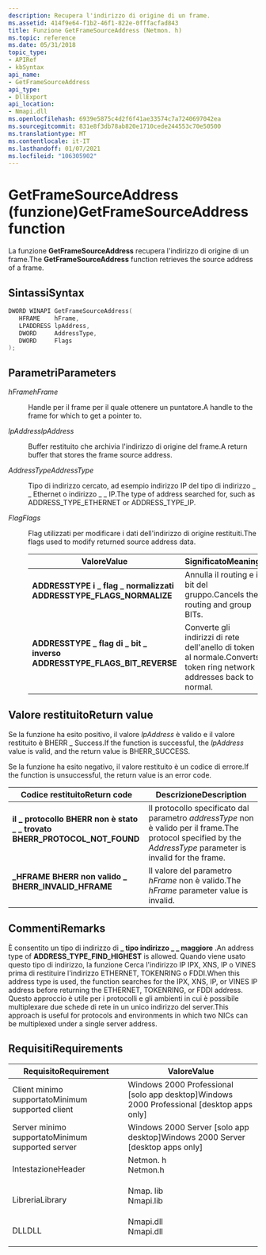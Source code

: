 ```yaml
---
description: Recupera l'indirizzo di origine di un frame.
ms.assetid: 414f9e64-f1b2-46f1-822e-0fffacfad843
title: Funzione GetFrameSourceAddress (Netmon. h)
ms.topic: reference
ms.date: 05/31/2018
topic_type:
- APIRef
- kbSyntax
api_name:
- GetFrameSourceAddress
api_type:
- DllExport
api_location:
- Nmapi.dll
ms.openlocfilehash: 6939e5875c4d2f6f41ae33574c7a7240697042ea
ms.sourcegitcommit: 831e8f3db78ab820e1710cede244553c70e50500
ms.translationtype: MT
ms.contentlocale: it-IT
ms.lasthandoff: 01/07/2021
ms.locfileid: "106305902"
---
```

# <a name="getframesourceaddress-function"></a><span data-ttu-id="63523-103">GetFrameSourceAddress (funzione)</span><span class="sxs-lookup"><span data-stu-id="63523-103">GetFrameSourceAddress function</span></span>

<span data-ttu-id="63523-104">La funzione **GetFrameSourceAddress** recupera l'indirizzo di origine di un frame.</span><span class="sxs-lookup"><span data-stu-id="63523-104">The **GetFrameSourceAddress** function retrieves the source address of a frame.</span></span>

## <a name="syntax"></a><span data-ttu-id="63523-105">Sintassi</span><span class="sxs-lookup"><span data-stu-id="63523-105">Syntax</span></span>


```C++
DWORD WINAPI GetFrameSourceAddress(
   HFRAME    hFrame,
   LPADDRESS lpAddress,
   DWORD     AddressType,
   DWORD     Flags
);
```



## <a name="parameters"></a><span data-ttu-id="63523-106">Parametri</span><span class="sxs-lookup"><span data-stu-id="63523-106">Parameters</span></span>

<dl> <dt>

<span data-ttu-id="63523-107">*hFrame*</span><span class="sxs-lookup"><span data-stu-id="63523-107">*hFrame*</span></span> 
</dt> <dd>

<span data-ttu-id="63523-108">Handle per il frame per il quale ottenere un puntatore.</span><span class="sxs-lookup"><span data-stu-id="63523-108">A handle to the frame for which to get a pointer to.</span></span>

</dd> <dt>

<span data-ttu-id="63523-109">*lpAddress*</span><span class="sxs-lookup"><span data-stu-id="63523-109">*lpAddress*</span></span> 
</dt> <dd>

<span data-ttu-id="63523-110">Buffer restituito che archivia l'indirizzo di origine del frame.</span><span class="sxs-lookup"><span data-stu-id="63523-110">A return buffer that stores the frame source address.</span></span>

</dd> <dt>

<span data-ttu-id="63523-111">*AddressType*</span><span class="sxs-lookup"><span data-stu-id="63523-111">*AddressType*</span></span> 
</dt> <dd>

<span data-ttu-id="63523-112">Tipo di indirizzo cercato, ad esempio indirizzo IP del tipo di indirizzo \_ \_ Ethernet o indirizzo \_ \_ IP.</span><span class="sxs-lookup"><span data-stu-id="63523-112">The type of address searched for, such as ADDRESS\_TYPE\_ETHERNET or ADDRESS\_TYPE\_IP.</span></span>

</dd> <dt>

<span data-ttu-id="63523-113">*Flag*</span><span class="sxs-lookup"><span data-stu-id="63523-113">*Flags*</span></span> 
</dt> <dd>

<span data-ttu-id="63523-114">Flag utilizzati per modificare i dati dell'indirizzo di origine restituiti.</span><span class="sxs-lookup"><span data-stu-id="63523-114">The flags used to modify returned source address data.</span></span>



| <span data-ttu-id="63523-115">Valore</span><span class="sxs-lookup"><span data-stu-id="63523-115">Value</span></span>                                                                                                                                                                                                           | <span data-ttu-id="63523-116">Significato</span><span class="sxs-lookup"><span data-stu-id="63523-116">Meaning</span></span>                                                          |
|-----------------------------------------------------------------------------------------------------------------------------------------------------------------------------------------------------------------|------------------------------------------------------------------|
| <span id="ADDRESSTYPE_FLAGS_NORMALIZE"></span><span id="addresstype_flags_normalize"></span><dl> <span data-ttu-id="63523-117"><dt>**ADDRESSTYPE i \_ flag \_ normalizzati**</dt></span><span class="sxs-lookup"><span data-stu-id="63523-117"><dt>**ADDRESSTYPE\_FLAGS\_NORMALIZE**</dt></span></span> </dl>        | <span data-ttu-id="63523-118">Annulla il routing e i bit del gruppo.</span><span class="sxs-lookup"><span data-stu-id="63523-118">Cancels the routing and group BITs.</span></span><br/>                   |
| <span id="ADDRESSTYPE_FLAGS_BIT_REVERSE"></span><span id="addresstype_flags_bit_reverse"></span><dl> <span data-ttu-id="63523-119"><dt>**ADDRESSTYPE \_ flag di \_ bit \_ inverso**</dt></span><span class="sxs-lookup"><span data-stu-id="63523-119"><dt>**ADDRESSTYPE\_FLAGS\_BIT\_REVERSE**</dt></span></span> </dl> | <span data-ttu-id="63523-120">Converte gli indirizzi di rete dell'anello di token al normale.</span><span class="sxs-lookup"><span data-stu-id="63523-120">Converts token ring network addresses back to normal.</span></span><br/> |



 

</dd> </dl>

## <a name="return-value"></a><span data-ttu-id="63523-121">Valore restituito</span><span class="sxs-lookup"><span data-stu-id="63523-121">Return value</span></span>

<span data-ttu-id="63523-122">Se la funzione ha esito positivo, il valore *lpAddress* è valido e il valore restituito è BHERR \_ Success.</span><span class="sxs-lookup"><span data-stu-id="63523-122">If the function is successful, the *lpAddress* value is valid, and the return value is BHERR\_SUCCESS.</span></span>

<span data-ttu-id="63523-123">Se la funzione ha esito negativo, il valore restituito è un codice di errore.</span><span class="sxs-lookup"><span data-stu-id="63523-123">If the function is unsuccessful, the return value is an error code.</span></span>



| <span data-ttu-id="63523-124">Codice restituito</span><span class="sxs-lookup"><span data-stu-id="63523-124">Return code</span></span>                                                                                                | <span data-ttu-id="63523-125">Descrizione</span><span class="sxs-lookup"><span data-stu-id="63523-125">Description</span></span>                                                                                |
|------------------------------------------------------------------------------------------------------------|--------------------------------------------------------------------------------------------|
| <dl> <span data-ttu-id="63523-126"><dt>**il \_ protocollo BHERR non è stato \_ \_ trovato**</dt></span><span class="sxs-lookup"><span data-stu-id="63523-126"><dt>**BHERR\_PROTOCOL\_NOT\_FOUND**</dt></span></span> </dl> | <span data-ttu-id="63523-127">Il protocollo specificato dal parametro *addressType* non è valido per il frame.</span><span class="sxs-lookup"><span data-stu-id="63523-127">The protocol specified by the *AddressType* parameter is invalid for the frame.</span></span><br/> |
| <dl> <span data-ttu-id="63523-128"><dt>**\_HFRAME BHERR non valido \_**</dt></span><span class="sxs-lookup"><span data-stu-id="63523-128"><dt>**BHERR\_INVALID\_HFRAME**</dt></span></span> </dl>      | <span data-ttu-id="63523-129">Il valore del parametro *hFrame* non è valido.</span><span class="sxs-lookup"><span data-stu-id="63523-129">The *hFrame* parameter value is invalid.</span></span><br/>                                        |



 

## <a name="remarks"></a><span data-ttu-id="63523-130">Commenti</span><span class="sxs-lookup"><span data-stu-id="63523-130">Remarks</span></span>

<span data-ttu-id="63523-131">È consentito un tipo di indirizzo di **\_ tipo indirizzo \_ \_ maggiore** .</span><span class="sxs-lookup"><span data-stu-id="63523-131">An address type of **ADDRESS\_TYPE\_FIND\_HIGHEST** is allowed.</span></span> <span data-ttu-id="63523-132">Quando viene usato questo tipo di indirizzo, la funzione Cerca l'indirizzo IP IPX, XNS, IP o VINES prima di restituire l'indirizzo ETHERNET, TOKENRING o FDDI.</span><span class="sxs-lookup"><span data-stu-id="63523-132">When this address type is used, the function searches for the IPX, XNS, IP, or VINES IP address before returning the ETHERNET, TOKENRING, or FDDI address.</span></span> <span data-ttu-id="63523-133">Questo approccio è utile per i protocolli e gli ambienti in cui è possibile multiplexare due schede di rete in un unico indirizzo del server.</span><span class="sxs-lookup"><span data-stu-id="63523-133">This approach is useful for protocols and environments in which two NICs can be multiplexed under a single server address.</span></span>

## <a name="requirements"></a><span data-ttu-id="63523-134">Requisiti</span><span class="sxs-lookup"><span data-stu-id="63523-134">Requirements</span></span>



| <span data-ttu-id="63523-135">Requisito</span><span class="sxs-lookup"><span data-stu-id="63523-135">Requirement</span></span> | <span data-ttu-id="63523-136">Valore</span><span class="sxs-lookup"><span data-stu-id="63523-136">Value</span></span> |
|-------------------------------------|--------------------------------------------------------------------------------------|
| <span data-ttu-id="63523-137">Client minimo supportato</span><span class="sxs-lookup"><span data-stu-id="63523-137">Minimum supported client</span></span><br/> | <span data-ttu-id="63523-138">Windows 2000 Professional \[solo app desktop\]</span><span class="sxs-lookup"><span data-stu-id="63523-138">Windows 2000 Professional \[desktop apps only\]</span></span><br/>                           |
| <span data-ttu-id="63523-139">Server minimo supportato</span><span class="sxs-lookup"><span data-stu-id="63523-139">Minimum supported server</span></span><br/> | <span data-ttu-id="63523-140">Windows 2000 Server \[solo app desktop\]</span><span class="sxs-lookup"><span data-stu-id="63523-140">Windows 2000 Server \[desktop apps only\]</span></span><br/>                                 |
| <span data-ttu-id="63523-141">Intestazione</span><span class="sxs-lookup"><span data-stu-id="63523-141">Header</span></span><br/>                   | <dl> <span data-ttu-id="63523-142"><dt>Netmon. h</dt></span><span class="sxs-lookup"><span data-stu-id="63523-142"><dt>Netmon.h</dt></span></span> </dl>  |
| <span data-ttu-id="63523-143">Libreria</span><span class="sxs-lookup"><span data-stu-id="63523-143">Library</span></span><br/>                  | <dl> <span data-ttu-id="63523-144"><dt>Nmap. lib</dt></span><span class="sxs-lookup"><span data-stu-id="63523-144"><dt>Nmapi.lib</dt></span></span> </dl> |
| <span data-ttu-id="63523-145">DLL</span><span class="sxs-lookup"><span data-stu-id="63523-145">DLL</span></span><br/>                      | <dl> <span data-ttu-id="63523-146"><dt>Nmapi.dll</dt></span><span class="sxs-lookup"><span data-stu-id="63523-146"><dt>Nmapi.dll</dt></span></span> </dl> |



 

 





